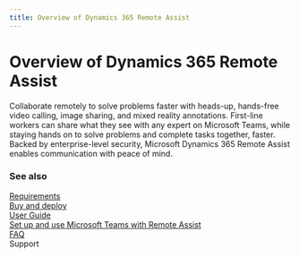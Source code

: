 ```yaml
---
title: Overview of Dynamics 365 Remote Assist
---
```


# Overview of Dynamics 365 Remote Assist

Collaborate remotely to solve problems faster with heads-up, hands-free video
calling, image sharing, and mixed reality annotations. First-line workers can
share what they see with any expert on Microsoft Teams, while staying hands on
to solve problems and complete tasks together, faster. Backed by
enterprise-level security, Microsoft Dynamics 365 Remote Assist enables
communication with peace of mind.

### See also
[Requirements](requirements.md)<br/>
[Buy and deploy](../licensing/buy-and-deploy.md)<br/>
[User Guide](user-guide.md)<br/>
[Set up and use Microsoft Teams with Remote Assist](use-microsoft-teams-with-remote-assist.md)<br/>
[FAQ](faq.md)<br/>
Support